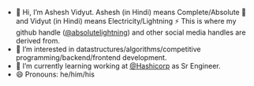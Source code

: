 - 👋 Hi, I’m Ashesh Vidyut. Ashesh (in Hindi) means Complete/Absolute 💯 and Vidyut (in Hindi) means Electricity/Lightning ⚡ 
    This is where my github handle ([@absolutelightning](https://github.com/absolutelightning)) and other social media handles are derived from.
- 👀 I’m interested in datastructures/algorithms/competitive programming/backend/frontend development.
- 🌱 I’m currently learning working at [@Hashicorp](https://github.com/hashicorp/) as Sr Engineer.
- 😄 Pronouns: he/him/his
